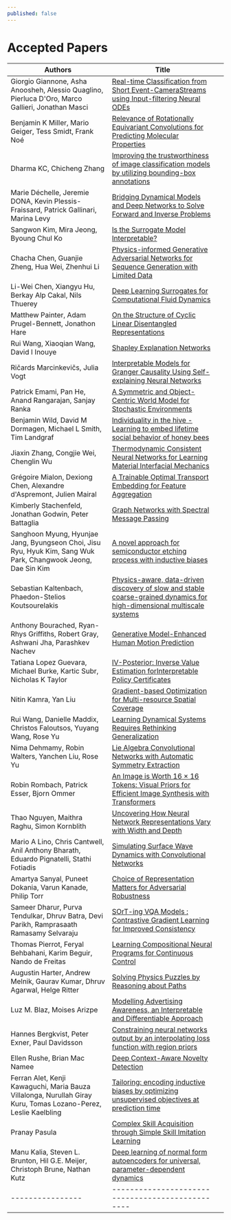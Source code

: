 ```yaml
---
published: false
---
```


<h1 class="h2 text-center pt-3 pb-5">Accepted Papers</h1>

<div class="table-sm table-hover d-flex justify-content-center" markdown="1">

| Authors        | Title                                          | |
|----------------|------------------------------------------------|-|
| Giorgio Giannone, Asha Anoosheh, Alessio Quaglino, Pierluca D'Oro, Marco Gallieri, Jonathan Masci | [Real-time Classification from Short Event-CameraStreams using Input-filtering Neural ODEs](/papers/2.pdf) |
| Benjamin K Miller, Mario Geiger, Tess Smidt, Frank Noé | [Relevance of Rotationally Equivariant Convolutions for Predicting Molecular Properties](/papers/3.pdf) |
| Dharma KC, Chicheng Zhang | [Improving the trustworthiness of image classification models by utilizing bounding-box annotations](/papers/4.pdf) |
| Marie Déchelle, Jeremie DONA, Kevin Plessis-Fraissard, Patrick Gallinari, Marina Levy | [Bridging Dynamical Models and Deep Networks to Solve Forward and Inverse Problems](/papers/5.pdf) |
| Sangwon Kim, Mira Jeong, Byoung Chul Ko | [Is the Surrogate Model Interpretable?](/papers/6.pdf) |
| Chacha Chen, Guanjie Zheng, Hua Wei, Zhenhui Li | [Physics-informed Generative Adversarial Networks for Sequence Generation with Limited Data](/papers/7.pdf) |
| Li-Wei Chen, Xiangyu Hu, Berkay Alp Cakal, Nils Thuerey | [Deep Learning Surrogates for Computational Fluid Dynamics](/papers/8.pdf) |
| Matthew Painter, Adam Prugel-Bennett, Jonathon Hare | [On the Structure of Cyclic Linear Disentangled Representations](/papers/9.pdf) |
| Rui Wang, Xiaoqian Wang, David I Inouye | [Shapley Explanation Networks](/papers/10.pdf) |
| Ričards Marcinkevičs, Julia Vogt | [Interpretable Models for Granger Causality Using Self-explaining Neural Networks](/papers/11.pdf) |
| Patrick Emami, Pan He, Anand Rangarajan, Sanjay Ranka | [A Symmetric and Object-Centric World Model for Stochastic Environments](/papers/12.pdf) |
| Benjamin Wild, David M Dormagen, Michael L Smith, Tim Landgraf | [Individuality in the hive - Learning to embed lifetime social behavior of honey bees](/papers/13.pdf) |
| Jiaxin Zhang, Congjie Wei, Chenglin Wu | [Thermodynamic Consistent Neural Networks for Learning Material Interfacial Mechanics](/papers/16.pdf) |
| Grégoire Mialon, Dexiong Chen, Alexandre d'Aspremont, Julien Mairal | [A Trainable Optimal Transport Embedding for Feature Aggregation](/papers/17.pdf) |
| Kimberly Stachenfeld, Jonathan Godwin, Peter Battaglia | [Graph Networks with Spectral Message Passing](/papers/19.pdf) |
| Sanghoon Myung, Hyunjae Jang, Byungseon Choi, Jisu Ryu, Hyuk Kim, Sang Wuk Park, Changwook Jeong, Dae Sin Kim | [A novel approach for semiconductor etching process with inductive biases](/papers/20.pdf) |
| Sebastian Kaltenbach, Phaedon-Stelios Koutsourelakis | [Physics-aware, data-driven discovery of slow and stable coarse-grained dynamics for high-dimensional multiscale systems](/papers/22.pdf) |
| Anthony Bourached, Ryan-Rhys Griffiths, Robert Gray, Ashwani Jha, Parashkev Nachev | [Generative Model-Enhanced Human Motion Prediction](/papers/24.pdf) |
| Tatiana Lopez Guevara, Michael Burke, Kartic Subr, Nicholas K Taylor | [IV-Posterior: Inverse Value Estimation forInterpretable Policy Certificates](/papers/25.pdf) |
| Nitin Kamra, Yan Liu | [Gradient-based Optimization for Multi-resource Spatial Coverage](/papers/26.pdf) |
| Rui Wang, Danielle Maddix, Christos Faloutsos, Yuyang Wang, Rose Yu | [Learning Dynamical Systems Requires Rethinking Generalization](/papers/27.pdf) |
| Nima Dehmamy, Robin Walters, Yanchen Liu, Rose Yu | [Lie Algebra Convolutional Networks with Automatic Symmetry Extraction](/papers/28.pdf) |
| Robin Rombach, Patrick Esser, Bjorn Ommer | [An Image is Worth 16 × 16 Tokens: Visual Priors for Efficient Image Synthesis with Transformers](/papers/29.pdf) |
| Thao Nguyen, Maithra Raghu, Simon Kornblith | [Uncovering How Neural Network Representations Vary with Width and Depth](/papers/30.pdf) |
| Mario A Lino, Chris Cantwell, Anil Anthony Bharath, Eduardo Pignatelli, Stathi Fotiadis | [Simulating Surface Wave Dynamics with Convolutional Networks](/papers/31.pdf) |
| Amartya Sanyal, Puneet Dokania, Varun Kanade, Philip Torr | [Choice of Representation Matters for Adversarial Robustness](/papers/33.pdf) |
| Sameer Dharur, Purva Tendulkar, Dhruv Batra, Devi Parikh, Ramprasaath Ramasamy Selvaraju | [SOrT-ing VQA Models : Contrastive Gradient Learning for Improved Consistency](/papers/35.pdf) |
| Thomas Pierrot, Feryal Behbahani, Karim Beguir, Nando de Freitas | [Learning Compositional Neural Programs for Continuous Control](/papers/36.pdf) |
| Augustin Harter, Andrew Melnik, Gaurav Kumar, Dhruv Agarwal, Helge Ritter | [Solving Physics Puzzles by Reasoning about Paths](/papers/38.pdf) |
| Luz M. Blaz, Moises Arizpe | [Modelling Advertising Awareness, an Interpretable and Differentiable Approach](/papers/39.pdf) |
| Hannes Bergkvist, Peter Exner, Paul Davidsson | [Constraining neural networks output by an interpolating loss function with region priors](/papers/40.pdf) |
| Ellen Rushe, Brian Mac Namee | [Deep Context-Aware Novelty Detection](/papers/41.pdf) |
| Ferran Alet, Kenji Kawaguchi, Maria Bauza Villalonga, Nurullah Giray Kuru, Tomas Lozano-Perez, Leslie Kaelbling | [Tailoring: encoding inductive biases by optimizing unsupervised objectives at prediction time](/papers/42.pdf) |
| Pranay Pasula | [Complex Skill Acquisition through Simple Skill Imitation Learning](/papers/45.pdf) |
| Manu Kalia, Steven L. Brunton, Hil G.E. Meijer, Christoph Brune, Nathan Kutz | [Deep learning of normal form autoencoders for universal, parameter-dependent dynamics](/papers/46.pdf) |
|----------------|------------------------------------------------|

</div>
